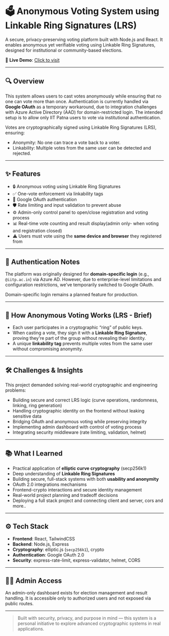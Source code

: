 # 🗳️ Anonymous Voting System using Linkable Ring Signatures (LRS)

A secure, privacy-preserving voting platform built with Node.js and React. It enables anonymous yet verifiable voting using Linkable Ring Signatures, designed for institutional or community-based elections.

🔗 **Live Demo**: [Click to visit](https://secure-vote-frontend.onrender.com)

---

## 🔍 Overview

This system allows users to cast votes anonymously while ensuring that no one can vote more than once. Authentication is currently handled via **Google OAuth** as a temporary workaround, due to integration challenges with Azure Active Directory (AAD) for domain-restricted login. The intended setup is to allow only IIT Patna users to vote via institutional authentication.

Votes are cryptographically signed using Linkable Ring Signatures (LRS), ensuring:
- Anonymity: No one can trace a vote back to a voter.
- Linkability: Multiple votes from the same user can be detected and rejected.

---

## ✨ Features

- 🔒 Anonymous voting using Linkable Ring Signatures
- ✅ One-vote enforcement via linkability tags
- 👤 Google OAuth authentication
- 🛡️ Rate limiting and input validation to prevent abuse
- ⚙️ Admin-only control panel to open/close registration and voting process
- 📊 Real-time vote counting and result display(admin only- when voting and registration closed)
- ⚠️ Users must vote using the **same device and browser** they registered from

---

## 🔐 Authentication Notes

The platform was originally designed for **domain-specific login** (e.g., `@iitp.ac.in`) via Azure AD. However, due to enterprise-level limitations and configuration restrictions, we’ve temporarily switched to Google OAuth.

Domain-specific login remains a planned feature for production.

---

## 🧠 How Anonymous Voting Works (LRS - Brief)

- Each user participates in a cryptographic “ring” of public keys.
- When casting a vote, they sign it with a **Linkable Ring Signature**, proving they're part of the group without revealing their identity.
- A unique **linkability tag** prevents multiple votes from the same user without compromising anonymity.

---

## 🛠️ Challenges & Insights

This project demanded solving real-world cryptographic and engineering problems:
- Building secure and correct LRS logic (curve operations, randomness, linking, ring generation)
- Handling cryptographic identity on the frontend without leaking sensitive data
- Bridging OAuth and anonymous voting while preserving integrity
- Implementing admin dashboard with control of voting process
- Integrating security middleware (rate limiting, validation, helmet)

---

## 📚 What I Learned

- Practical application of **elliptic curve cryptography** (secp256k1)
- Deep understanding of **Linkable Ring Signatures**
- Building secure, full-stack systems with both **usability and anonymity**
- OAuth 2.0 integrations mechanisms
- Frontend-crypto interactions and secure identity management
- Real-world project planning and tradeoff decisions
- Deploying a full stack project and connecting client and server, cors and more..

---

## ⚙️ Tech Stack

- **Frontend**: React, TailwindCSS
- **Backend**: Node.js, Express
- **Cryptography**: elliptic.js (`secp256k1`), crypto
- **Authentication**: Google OAuth 2.0
- **Security**: express-rate-limit, express-validator, helmet, CORS

---

## 👨‍💼 Admin Access

An admin-only dashboard exists for election management and result handling. It is accessible only to authorized users and not exposed via public routes.

---

> Built with security, privacy, and purpose in mind — this system is a personal initiative to explore advanced cryptographic systems in real applications.
